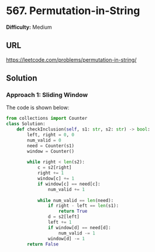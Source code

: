 # 567. Permutation-in-String

**Difficulty:** Medium

## URL

https://leetcode.com/problems/permutation-in-string/

## Solution

### Approach 1: Sliding Window

The code is shown below:

```python
from collections import Counter
class Solution:
    def checkInclusion(self, s1: str, s2: str) -> bool:
        left, right = 0, 0
        num_valid = 0
        need = Counter(s1)
        window = Counter()
        
        while right < len(s2):
            c = s2[right]
            right += 1
            window[c] += 1
            if window[c] == need[c]:
                num_valid += 1
            
            while num_valid == len(need):
                if right - left == len(s1):
                    return True
                d = s2[left]
                left += 1
                if window[d] == need[d]:
                    num_valid -= 1
                window[d] -= 1
        return False
```
